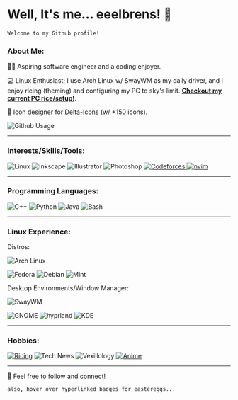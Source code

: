 # Well, It's me... eeelbrens! 🌟

```
Welcome to my Github profile!
```
### About Me:
👨‍💻  Aspiring software engineer and a coding enjoyer.

💻  Linux Enthusiast; I use Arch Linux w/ SwayWM as my daily driver, and I enjoy ricing (theming) and configuring my PC to sky's limit. [**Checkout my current PC rice/setup!**](https://github.com/eeelbrens/dotfiles-gruvbox).

🎨  Icon designer for [Delta-Icons](https://github.com/Delta-Icons/android) (w/ +150 icons). 

![Github Usage](http://github-profile-summary-cards.vercel.app/api/cards/stats?username=eeelbrens&theme=gruvbox) 

---

### Interests/Skills/Tools:
![Linux](https://img.shields.io/badge/Linux-black?style=for-the-badge&logo=linux&logoColor=white)
![Inkscape](https://img.shields.io/badge/Inkscape-black?style=for-the-badge&logo=inkscape&logoColor=white)
![Illustrator](https://img.shields.io/badge/Illustrator-%23FF9A00?style=for-the-badge&logo=adobeillustrator&logoColor=white)
![Photoshop](https://img.shields.io/badge/Photoshop-%2331A8FF?style=for-the-badge&logo=adobephotoshop&logoColor=white)
[![Codeforces](https://img.shields.io/badge/Codeforces-Handle%3A_elbrens-%231F8ACB?style=for-the-badge&logo=codeforces&logoColor=black&labelColor=%23F8CC4F)
](https://codeforces.com/profile/elbrens)
[![nvim](https://img.shields.io/badge/Nvim-%2357A143?style=for-the-badge&logo=neovim&logoColor=white)
](https://github.com/eeelbrens/dotfiles-gruvbox/tree/main/.config/nvim)

---

### Programming Languages:
![C++](https://img.shields.io/badge/C%2B%2B-%2300599C?style=for-the-badge&logo=cplusplus&logoColor=white)
![Python](https://img.shields.io/badge/Python-%23FDCE41?style=for-the-badge&logo=python&logoColor=black)
![Java](https://img.shields.io/badge/Java-%23E82223?style=for-the-badge&logo=java&logoColor=white)
![Bash](https://img.shields.io/badge/Bash-black?style=for-the-badge&logo=gnubash&logoColor=white)

---

### Linux Experience:
Distros:

![Arch Linux](https://img.shields.io/badge/I_use_arch_btw_:\)-%231793D1?style=for-the-badge&logo=archlinux&logoColor=white)

![Fedora](https://img.shields.io/badge/Fedora-%2351A2DA?style=for-the-badge&logo=fedora&logoColor=white)
![Debian](https://img.shields.io/badge/Debian-%23A81D33?style=for-the-badge&logo=debian&logoColor=white)
![Mint](https://img.shields.io/badge/Mint-%2386BE43?style=for-the-badge&logo=linuxmint&logoColor=white)

Desktop Environments/Window Manager:

![SwayWM](https://img.shields.io/badge/SwayWM-%2368741C?style=for-the-badge&logoColor=white)

![GNOME](https://img.shields.io/badge/GNOME-%234A86CF?style=for-the-badge&logo=gnome&logoColor=white)
![hyprland](https://img.shields.io/badge/hyprland-%2358E1FF?style=for-the-badge&logo=hyprland&logoColor=black)
![KDE](https://img.shields.io/badge/KDE-%231D99F3?style=for-the-badge&logo=kde&logoColor=white)

---

### Hobbies:

[![Ricing](https://img.shields.io/badge/Ricing-%23282828?style=for-the-badge&logo=archlinux&logoColor=%23ebdbb2)](https://github.com/eeelbrens/dotfiles-gruvbox)
![Tech News](https://img.shields.io/badge/tech_news-%231875F3?style=for-the-badge&logoColor=white)
![Vexillology](https://img.shields.io/badge/Vexillology-white?style=for-the-badge&logoColor=white)
[![Anime](https://img.shields.io/badge/Anime-%23903987?style=for-the-badge&logoColor=white)](https://anilist.co/user/HelveticaE/)

---

👥  Feel free to follow and connect!

`also, hover over hyperlinked badges for eastereggs...`
